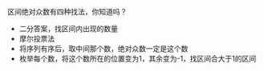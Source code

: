 区间绝对众数有四种找法，你知道吗？
+ 二分答案，找区间内出现的数量
+ 摩尔投票法
+ 将序列有序后，取中间那个数，绝对众数一定是这个数
+ 枚举每个数，将这个数所在的位置变为1，其余变为-1，找区间合大于1的区间